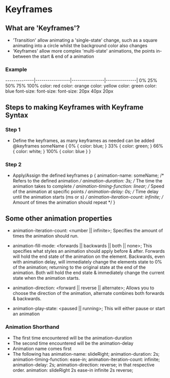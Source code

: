 # Keyframes

## What are 'Keyframes'?
- 'Transition' allow animating a 'single-state' change, such as a square animating into a circle whilst the background color also changes
- 'Keyframes' allow more complex 'multi-state' animations, the points in-between the start & end of a animation

### Example

--------------|-----------------|----------------|---------------|
0%            25%               50%              75%             100%
color: red    color: orange     color: yellow     color: green   color: blue
font-size:                      font-size:                       font-size:
   20px                            40px                              20px

## Steps to making Keyframes with Keyframe Syntax
### Step 1
- Define the keyframes, as many keyframes as needed can be added
@keyframes someName {
    0% {
        color: blue;
    }
    33% {
        color: green;
    }
    66% {
        color: white;
    }
    100% {
        color: blue
    }
}

### Step 2
- Apply/Assign the defined keyframes
p {
    animation-name: someName; /* Refers to the defined animation */
    animation-duration: 3s; /* The time the animation takes to complete */
    animation-timing-function: linear; /* Speed of the animation at specific points */
    animation-delay: 0s; /* Time delay until the animation starts (ms or s) */
    animation-iteration-count: infinite; /* Amount of times the animation should repeat */
}

## Some other animation properties
- animation-iteration-count: <number || infinite>;
Specifies the amount of times the animation should run.

- animation-fill-mode: <forwards || backwards || both || none>;
This specifies what styles an animation should apply before & after. 
Forwards will hold the end state of the animation on the element. 
Backwards, even with animation delay, will immediately change the elements state to 0% of the animation; returning to the original state at the end of the animation.
Both will hold the end state & immediately change the current state when the animation starts.

- animation-direction: <forward || reverse || alternate>;
Allows you to choose the direction of the animation, alternate combines both forwards & backwards.

- animation-play-state: <paused || running>;
This will either pause or start an animation

### Animation Shorthand
- The first time encountered will be the animation-duration
- The second time encountered will be the animation-delay
- Animation name comes first
- The following has animation-name: slideRight; animation-duration: 2s; animation-timing-function: ease-in; animation-iteration-count: infinite; animation-delay: 2s; animation-direction: reverse; in that respective order.
animation: slideRight 2s ease-in infinite 2s reverse;